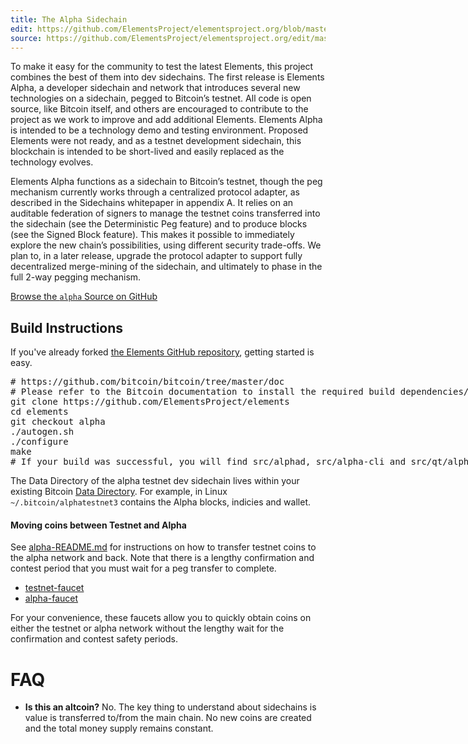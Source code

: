 ```yaml
---
title: The Alpha Sidechain
edit: https://github.com/ElementsProject/elementsproject.org/blob/master/source/sidechains/alpha/index.md
source: https://github.com/ElementsProject/elementsproject.org/edit/master/source/sidechains/alpha/index.md
---
```


To make it easy for the community to test the latest Elements, this project
combines the best of them into dev sidechains.  The first release is Elements
Alpha, a developer sidechain and network that introduces several new
technologies on a sidechain, pegged to Bitcoin’s testnet. All code is open
source, like Bitcoin itself, and others are encouraged to contribute to the
project as we work to improve and add additional Elements.  Elements Alpha is
intended to be a technology demo and testing environment.  Proposed Elements
were not ready, and as a testnet development sidechain, this blockchain is
intended to be short-lived and easily replaced as the technology evolves.

Elements Alpha functions as a sidechain to Bitcoin’s testnet, though the peg
mechanism currently works through a centralized protocol adapter, as described
in the Sidechains whitepaper in appendix A. It relies on an auditable federation
of signers to manage the testnet coins transferred into the sidechain (see the
Deterministic Peg feature) and to produce blocks (see the Signed Block feature).
This makes it possible to immediately explore the new chain’s possibilities,
using different security trade-offs. We plan to, in a later release, upgrade the
protocol adapter to support fully decentralized merge-mining of the sidechain,
and ultimately to phase in the full 2-way pegging  mechanism.

<a href="#" class="ui button huge right floated primary">Browse the `alpha` Source on GitHub<i class="icon chevron right"></i></a>

<div style="clear: both;"></div>

## Build Instructions
If you've already forked [the Elements GitHub repository][elements-github],
getting started is easy.

<pre style="overflow: inherit;">
# https://github.com/bitcoin/bitcoin/tree/master/doc
# Please refer to the Bitcoin documentation to install the required build dependencies/
git clone https://github.com/ElementsProject/elements
cd elements
git checkout alpha
./autogen.sh
./configure
make
# If your build was successful, you will find src/alphad, src/alpha-cli and src/qt/alpha-qt
</pre>

The Data Directory of the alpha testnet dev sidechain lives within your existing Bitcoin [Data Directory](https://en.bitcoin.it/wiki/Data_directory).  For example, in Linux `~/.bitcoin/alphatestnet3` contains the Alpha blocks, indicies and wallet.

#### Moving coins between Testnet and Alpha
See [alpha-README.md](https://github.com/ElementsProject/elements/blob/alpha/alpha-README.md) for instructions on how to transfer testnet coins to the alpha network and back.  Note that there is a lengthy confirmation and contest period that you must wait for a peg transfer to complete.

* [testnet-faucet](https://testnet-faucet.elementsproject.org/)
* [alpha-faucet](https://alpha-faucet.elementsproject.org/)

For your convenience, these faucets allow you to quickly obtain coins on either the testnet or alpha network without the lengthy wait for the confirmation and contest safety periods.

# FAQ
* **Is this an altcoin?**   No.  The key thing to understand about sidechains is value is transferred to/from the main chain.  No new coins are created and the total money supply remains constant.

[elements-github]: https://github.com/ElementsProject/elements
